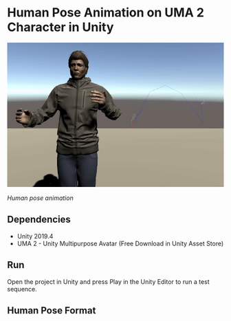 # Human Pose Animation on UMA 2 Character in Unity


    
![Human pose animation](https://github.com/mrebol/human-pose-animation/blob/main/media/human-pose-animation.gif)

*Human pose animation*


## Dependencies
+ Unity 2019.4
+ UMA 2 - Unity Multipurpose Avatar (Free Download in Unity Asset Store)


## Run

Open the project in Unity and press Play in the Unity Editor to run a test sequence.

## Human Pose Format





